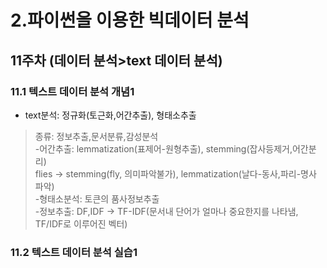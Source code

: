 # 2.파이썬을 이용한 빅데이터 분석

## 11주차 (데이터 분석>text 데이터 분석)

### 11.1 텍스트 데이터 분석 개념1
- text분석: 정규화(토근화,어간추출), 형태소추출  
> 종류: 정보추출,문서분류,감성분석  
-어간추출: lemmatization(표제어-원형추출), stemming(잡사등제거,어간분리)  
> flies -> stemming(fly, 의미파악불가), lemmatization(날다-동사,파리-명사 파악)  
-형태소분석: 토큰의 품사정보추출  
-정보추출: DF,IDF -> TF-IDF(문서내 단어가 얼마나 중요한지를 나타냄, TF/IDF로 이루어진 벡터)  

### 11.2 텍스트 데이터 분석 실습1
